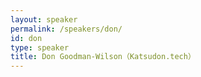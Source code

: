 ```yaml
---
layout: speaker
permalink: /speakers/don/
id: don
type: speaker
title: Don Goodman-Wilson（Katsudon.tech）
---
```

